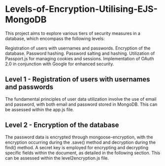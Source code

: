 # Levels-of-Encryption-Utilising-EJS-MongoDB

This project aims to explore various tiers of security measures in a database, which encompass the following levels:

Registration of users with usernames and passwords.
Encryption of the database.
Password hashing.
Password salting and hashing.
Utilization of Passport.js for managing cookies and sessions.
Implementation of OAuth 2.0 in conjunction with Google for enhanced security.


## Level 1 - Registration of users with usernames and passwords

The fundamental principles of user data utilization involve the use of email and password, with both email and password stored in MongoDB. This can be assessed within the app.js file.

## Level 2 - Encryption of the database

The password data is encrypted through mongoose-encryption, with the encryption occurring during the .save() method and decryption during the find() method. A secret key is employed for encrypting and decrypting specific fields within the document, as detailed in the following section. This can be assessed within the level2encryption.js file.

